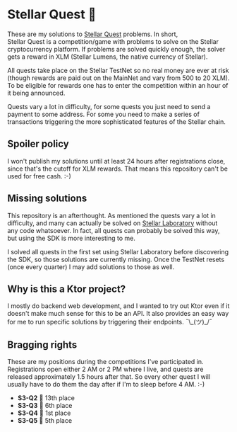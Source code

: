 # Stellar Quest 🚀
These are my solutions to [Stellar Quest](https://quest.stellar.org/) problems. In short,  
Stellar Quest is a competition/game with problems to solve on the Stellar cryptocurrency 
platform. If problems are solved quickly enough, the solver gets a reward in XLM (Stellar Lumens,
the native currency of Stellar).

All quests take place on the Stellar TestNet so no real money are ever at risk (though rewards are
paid out on the MainNet and vary from 500 to 20 XLM). To be eligible for rewards one has to enter
the competition within an hour of it being announced.

Quests vary a lot in difficulty, for some quests you just need to send a payment to some address.
For some you need to make a series of transactions triggering the more sophisticated features of
the Stellar chain.

## Spoiler policy
I won't publish my solutions until at least 24 hours after registrations close, since that's the
cutoff for XLM rewards. That means this repository can't be used for free cash. :-)

## Missing solutions
This repository is an afterthought. As mentioned the quests vary a lot in difficulty, and many can
actually be solved on [Stellar Laboratory](https://laboratory.stellar.org/) without any code
whatsoever. In fact, all quests can probably be solved this way, but using the SDK is more
interesting to me.

I solved all quests in the first set using Stellar Laboratory before discovering the SDK, so those
solutions are currently missing. Once the TestNet resets (once every quarter) I may add solutions
to those as well.

## Why is this a Ktor project?
I mostly do backend web development, and I wanted to try out Ktor even if it doesn't make much
sense for this to be an API. It also provides an easy way for me to run specific solutions by
triggering their endpoints. ¯\\_(ツ)\_/¯

## Bragging rights
These are my positions during the competitions I've participated in. Registrations open either 2 
AM or 2 PM where I live, and quests are released approximately 1.5 hours after that. So every 
other quest I will usually have to do them the day after if I'm to sleep before 4 AM. :-)

 - **S3-Q2** 🔰 13th place
 - **S3-Q3** 🔰 6th place
 - **S3-Q4** 🥇 1st place 
 - **S3-Q5** 🔰 5th place